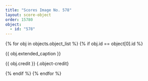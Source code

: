 ```yaml
---
title: "Scores Image No. 578"
layout: score-object
order: 15780
object:
  - id: "578"
---
```


{% for obj in objects.object_list %}
{% if obj.id == object[0].id %}

{{ obj.extended_caption }}

{{ obj.credit }} {.object-credit}

{% endif %}
{% endfor %}
